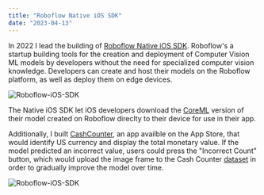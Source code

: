 ```yaml
---
title: "Roboflow Native iOS SDK"
date: "2023-04-13"
---
```


In 2022 I lead the building of [Roboflow Native iOS SDK](https://blog.roboflow.com/roboflow-ios-sdk/). Roboflow's a startup building tools for the creation and deployment of Computer Vision ML models by developers without the need for specialized computer vision knowledge. Developers can create and host their models on the Roboflow platform, as well as deploy them on edge devices. 

![Roboflow-iOS-SDK](/post_assets/roboflow_ios_sdk.png)

The Native iOS SDK let iOS developers download the [CoreML](https://blog.roboflow.com/what-is-coreml/) version of their model created on Roboflow direclty to their device for use in their app. 

Additionally, I built [CashCounter](https://apps.apple.com/app/roboflow-cash-counter/id1633812788), an app availble on the App Store, that would identify US currency and display the total monetary value. If the model predicted an incorrect value, users could press the "Incorrect Count" button, which would upload the image frame to the Cash Counter [dataset](https://universe.roboflow.com/alex-hyams-cosqx/cash-counter) in order to gradually improve the model over time. 

![Roboflow-iOS-SDK](/post_assets/CashCounter-3.PNG)

